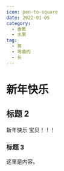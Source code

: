```yaml
---
icon: pen-to-square
date: 2022-01-05
category:
  - 香蕉
  - 水果
tag:
  - 黄
  - 弯曲的
  - 长
---
```


# 新年快乐

## 标题 2

新年快乐 宝贝！！！

### 标题 3

这里是内容。
